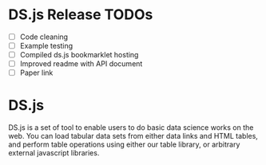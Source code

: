 # DS.js Release TODOs
- [ ] Code cleaning
- [ ] Example testing
- [ ] Compiled ds.js bookmarklet hosting
- [ ] Improved readme with API document
- [ ] Paper link

# DS.js
DS.js is a set of tool to enable users to do basic data science works on the web. You can load tabular data sets from either data links and HTML tables, and perform table operations using either our table library, or arbitrary external javascript libraries.